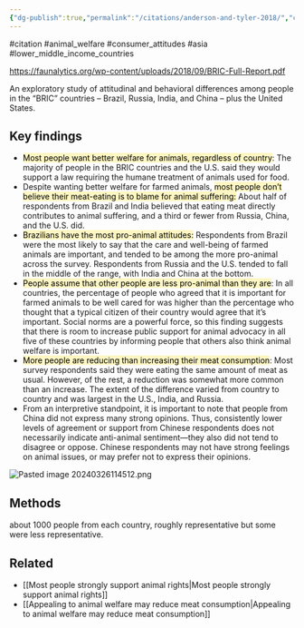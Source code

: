 ```yaml
---
{"dg-publish":true,"permalink":"/citations/anderson-and-tyler-2018/","created":"2025-10-23T17:42:44.834+01:00","updated":"2025-10-23T18:06:08.801+01:00"}
---
```


#citation #animal_welfare #consumer_attitudes #asia #lower_middle_income_countries 

https://faunalytics.org/wp-content/uploads/2018/09/BRIC-Full-Report.pdf

An exploratory study of attitudinal and behavioral differences among people in the “BRIC” countries –
Brazil, Russia, India, and China – plus the United States.

## Key findings
- <mark style="background: #FFF3A3A6;">Most people want better welfare for animals, regardless of country</mark>: The majority of people in the BRIC countries and the U.S. said they would support a law requiring the humane treatment of animals used for food.
- Despite wanting better welfare for farmed animals, <mark style="background: #FFF3A3A6;">most people don’t believe their meat-eating is to blame for animal suffering:</mark> About half of respondents from Brazil and India believed that eating meat directly contributes to animal suffering, and a third or fewer from Russia, China, and the U.S. did.
- <mark style="background: #FFF3A3A6;">Brazilians have the most pro-animal attitudes:</mark> Respondents from Brazil were the most likely to say that the care and well-being of farmed animals are important, and tended to be among the more pro-animal across the survey. Respondents from Russia and the U.S. tended to fall in the middle of the range, with India and China at the bottom.
- <mark style="background: #FFF3A3A6;">People assume that other people are less pro-animal than they are</mark>: In all countries, the percentage of people who agreed that it is important for farmed animals to be well cared for was higher than the percentage who thought that a typical citizen of their country would agree that it’s important. Social norms are a powerful force, so this finding suggests that there is room to increase public support for animal advocacy in all five of these countries by informing people that others also think animal welfare is important.
- <mark style="background: #FFF3A3A6;">More people are reducing than increasing their meat consumption</mark>: Most survey respondents said they were eating the same amount of meat as usual. However, of the rest, a reduction was somewhat more common than an increase. The extent of the difference varied from country to country and was largest in the U.S., India, and Russia. 
- From an interpretive standpoint, it is important to note that people from China did not express many strong opinions. Thus, consistently lower levels of agreement or support from Chinese respondents does not necessarily indicate anti-animal sentiment—they also did not tend to disagree or oppose. Chinese respondents may not have strong feelings on animal issues, or may prefer not to express their opinions. 

![Pasted image 20240326114512.png](/img/user/Citations/Pasted%20image%2020240326114512.png)
## Methods
about 1000 people from each country, roughly representative but some were less representative.

## Related
- [[Most people strongly support animal rights\|Most people strongly support animal rights]]
- [[Appealing to animal welfare may reduce meat consumption\|Appealing to animal welfare may reduce meat consumption]]